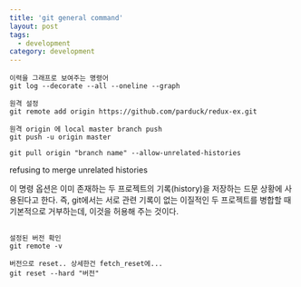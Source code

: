 ```yaml
---
title: 'git general command'
layout: post
tags:
  - development
category: development
---
```


```git
이력을 그래프로 보여주는 명령어
git log --decorate --all --oneline --graph  

원격 설정
git remote add origin https://github.com/parduck/redux-ex.git

원격 origin 에 local master branch push
git push -u origin master
```

```git
git pull origin "branch name" --allow-unrelated-histories
```

refusing to merge unrelated histories

이 명령 옵션은 이미 존재하는 두 프로젝트의 기록(history)을 저장하는 드문 상황에 사용된다고 한다. 
즉, git에서는 서로 관련 기록이 없는 이질적인 두 프로젝트를 병합할 때 기본적으로 거부하는데, 이것을 허용해 주는 것이다.

<pre>
<code>
설정된 버전 확인
git remote -v

버전으로 reset.. 상세한건 fetch_reset에...
git reset --hard "버전"
</code>
</pre>